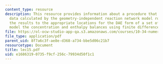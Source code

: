 ```yaml
---
content_type: resource
description: This resource provides information about a procedure that takes the reaction
  data calculated by the geometry-independent reaction network model routine and shifts
  the results to the appropriate locations for the DAE form of a set of PDE's that
  model the concentration and enthalpy balances using finite differences.
file: https://ol-ocw-studio-app-qa.s3.amazonaws.com/courses/10-34-numerical-methods-applied-to-chemical-engineering-fall-2005/e16863190735f9cf256c79934d50f1c1_lec15.pdf
file_type: application/pdf
parent_uid: 8f7a6c3f-ae8e-d368-a734-bbe5d06c21b7
resourcetype: Document
title: lec15.pdf
uid: e1686319-0735-f9cf-256c-79934d50f1c1
---
```


